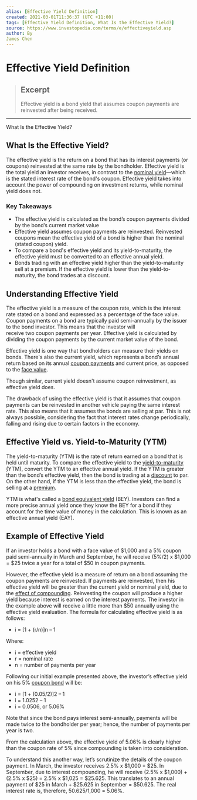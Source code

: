 ```yaml
---
alias: [Effective Yield Definition]
created: 2021-03-01T11:36:37 (UTC +11:00)
tags: [Effective Yield Definition, What Is the Effective Yield?]
source: https://www.investopedia.com/terms/e/effectiveyield.asp
author: By
James Chen
---
```


# Effective Yield Definition

> ## Excerpt
> Effective yield is a bond yield that assumes coupon payments are reinvested after being received.

---

What Is the Effective Yield?
## What Is the Effective Yield?

The effective yield is the return on a bond that has its interest payments (or coupons) reinvested at the same rate by the bondholder. Effective yield is the total yield an investor receives, in contrast to the [nominal yield](https://www.investopedia.com/terms/n/nominalyield.asp)—which is the stated interest rate of the bond's coupon. Effective yield takes into account the power of compounding on investment returns, while nominal yield does not.

### Key Takeaways

-   The effective yield is calculated as the bond’s coupon payments divided by the bond’s current market value
-   Effective yield assumes coupon payments are reinvested. Reinvested coupons mean the effective yield of a bond is higher than the nominal (stated coupon) yield. 
-   To compare a bond's effective yield and its yield-to-maturity, the effective yield must be converted to an effective annual yield. 
-   Bonds trading with an effective yield higher than the yield-to-maturity sell at a premium. If the effective yield is lower than the yield-to-maturity, the bond trades at a discount.

## Understanding Effective Yield

The effective yield is a measure of the coupon rate, which is the interest rate stated on a bond and expressed as a percentage of the face value. Coupon payments on a bond are typically paid semi-annually by the issuer to the bond investor. This means that the investor will  
receive two coupon payments per year. Effective yield is calculated by dividing the coupon payments by the current market value of the bond.

Effective yield is one way that bondholders can measure their yields on  
bonds. There's also the current yield, which represents a bond’s annual  
return based on its annual [coupon payments](https://www.investopedia.com/terms/c/coupon.asp) and current price, as opposed to the [face value](https://www.investopedia.com/terms/f/facevalue.asp).

Though similar, current yield doesn't assume coupon reinvestment, as effective yield does.

The drawback of using the effective yield is that it assumes that coupon payments can be reinvested in another vehicle paying the same interest rate. This also means that it assumes the bonds are selling at par. This is not always possible, considering the fact that interest rates change periodically, falling and rising due to certain factors in the economy.

## Effective Yield vs. Yield-to-Maturity (YTM)

The yield-to-maturity (YTM) is the rate of return earned on a bond that is held until maturity. To compare the effective yield to the [yield-to-maturity (](https://www.investopedia.com/terms/y/yieldtomaturity.asp)YTM), convert the YTM to an effective annual yield. If the YTM is greater than the bond’s effective yield, then the bond is trading at a [discount](https://www.investopedia.com/terms/a/at-a-discount.asp) to par. On the other hand, if the YTM is less than the effective yield, the bond is selling at a [premium](https://www.investopedia.com/terms/a/at-a-premium.asp).

YTM is what's called a [bond equivalent yield](https://www.investopedia.com/terms/b/bey.asp) (BEY). Investors can find a more precise annual yield once they know the BEY for a bond if they account for the time value of money in the calculation. This is known as an effective annual yield (EAY).

## Example of Effective Yield

If an investor holds a bond with a face value of $1,000 and a 5% coupon paid semi-annually in March and September, he will receive (5%/2) x $1,000 = $25 twice a year for a total of $50 in coupon payments.

However, the effective yield is a measure of return on a bond assuming the coupon payments are reinvested. If payments are reinvested, then his effective yield will be greater than the current yield or nominal yield, due to the [effect of compounding](https://www.investopedia.com/terms/c/compounding.asp). Reinvesting the coupon will produce a higher yield because interest is earned on the interest payments. The investor in the example above will receive a little more than $50 annually using the effective yield evaluation. The formula for calculating effective yield is as follows:

-   i = \[1 + (r/n)\]n – 1

Where:

-   i = effective yield
-   r = nominal rate
-   n = number of payments per year

Following our initial example presented above, the investor’s effective yield on his 5% [coupon bond](https://www.investopedia.com/terms/c/couponbond.asp) will be:

-   i = \[1 + (0.05/2)\]2 – 1
-   i = 1.0252 – 1
-   i = 0.0506, or 5.06%

Note that since the bond pays interest semi-annually, payments will be made twice to the bondholder per year; hence, the number of payments per year is two.

From the calculation above, the effective yield of 5.06% is clearly higher than the coupon rate of 5% since compounding is taken into consideration.

To understand this another way, let’s scrutinize the details of the coupon payment. In March, the investor receives 2.5% x $1,000 = $25. In September, due to interest compounding, he will receive (2.5% x $1,000) + (2.5% x $25) = 2.5% x $1,025 = $25.625. This translates to an annual payment of $25 in March + $25.625 in September = $50.625. The real interest rate is, therefore, $50.625/$1,000 = 5.06%.
